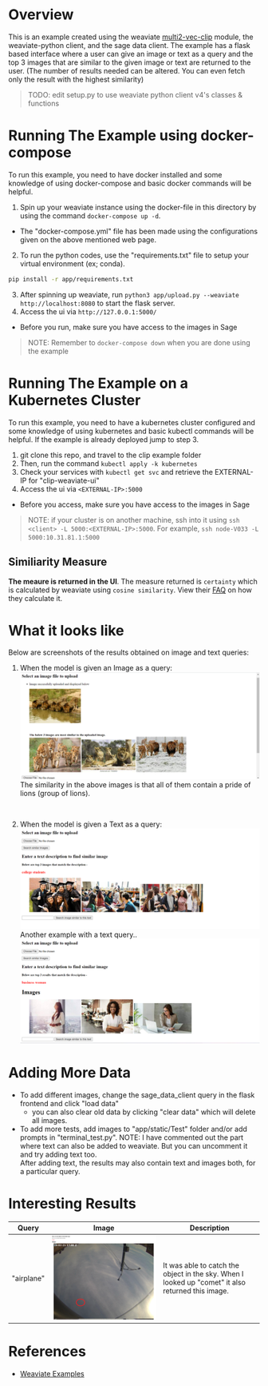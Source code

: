 # Overview
This is an example created using the weaviate [multi2-vec-clip](https://weaviate.io/developers/weaviate/v1.11.0/retriever-vectorizer-modules/multi2vec-clip.html) module, the weaviate-python client, and the sage data client. The example has a flask based interface where a user can give an image or text as a query and the top 3 images that are similar to the given image or text are returned to the user. (The number of results needed can be altered. You can even fetch only the result with the highest similarity)

> TODO: edit setup.py to use weaviate python client v4's classes & functions

# Running The Example using docker-compose
To run this example, you need to have docker installed and some knowledge of using docker-compose and basic docker commands will be helpful.<br>
1. Spin up your weaviate instance using the docker-file in this directory by using the command `docker-compose up -d`.
  - The "docker-compose.yml" file has been made using the configurations given on the above mentioned web page.
2. To run the python codes, use the "requirements.txt" file to setup your virtual environment (ex; conda).
  ```sh
  pip install -r app/requirements.txt
  ```
3. After spinning up weaviate, run `python3 app/upload.py --weaviate http://localhost:8080` to start the flask server.
4. Access the ui via `http://127.0.0.1:5000/`
  - Before you run, make sure you have access to the images in Sage
>NOTE: Remember to `docker-compose down` when you are done using the example 

# Running The Example on a Kubernetes Cluster
To run this example, you need to have a kubernetes cluster configured and some knowledge of using kubernetes and basic kubectl commands will be helpful. If the example is already deployed jump to step 3.<br>
1. git clone this repo, and travel to the clip example folder
2. Then, run the command `kubectl apply -k kubernetes`
3. Check your services with `kubectl get svc` and retrieve the EXTERNAL-IP for "clip-weaviate-ui"
4. Access the ui via `<EXTERNAL-IP>:5000`
  - Before you access, make sure you have access to the images in Sage 
  >NOTE: if your cluster is on another machine, ssh into it using `ssh <client> -L 5000:<EXTERNAL-IP>:5000`. For example, `ssh node-V033 -L 5000:10.31.81.1:5000`

## Similiarity Measure

**The meaure is returned in the UI**. The measure returned is `certainty` which is calculated by weaviate using `cosine similarity`. View their [FAQ](https://weaviate.io/developers/weaviate/more-resources/faq#q-how-do-i-get-the-cosine-similarity-from-weaviates-certainty) on how they calculate it.

# What it looks like
Below are screenshots of the results obtained on image and text queries:

1. When the model is given an Image as a query:
![image](demo_images/pride.png)
The similarity in the above images is that all of them contain a pride of lions (group of lions).
<br>

2. When the model is given a Text as a query:
![image](demo_images/college_students.png)
Another example with a text query..
![image](demo_images/businesswoman.png)

# Adding More Data
- To add different images, change the sage_data_client query in the flask frontend and click "load data"
  - you can also clear old data by clicking "clear data" which will delete all images.
- To add more tests, add images to "app/static/Test" folder and/or add prompts in "terminal_test.py".
NOTE: I have commented out the part where text can also be added to weaviate. But you can uncomment it and try adding text too. <br>
After adding text, the results may also contain text and images both, for a particular query.<br>

# Interesting Results
|Query|Image|Description|
|---|---|---|
|"airplane"|![image](demo_images/airplane.png)| It was able to catch the object in the sky. When I looked up "comet" it also returned this image.|



# References
- [Weaviate Examples](https://github.com/weaviate/weaviate-examples/tree/main)
